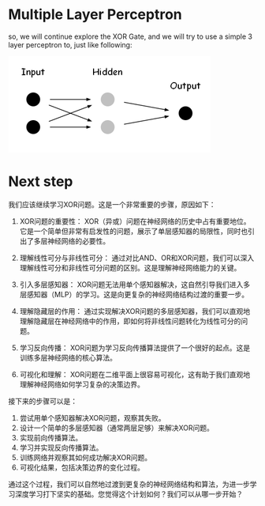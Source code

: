 # Multiple Layer Perceptron

so, we will continue explore the XOR Gate, and we will try to use a simple 3 layer perceptron to, just like following:

![png](../images/Ch02/XOR-Neural-Network.png)



# Next step

我们应该继续学习XOR问题。这是一个非常重要的步骤，原因如下：

1. XOR问题的重要性：
   XOR（异或）问题在神经网络的历史中占有重要地位。它是一个简单但非常有启发性的问题，展示了单层感知器的局限性，同时也引出了多层神经网络的必要性。

2. 理解线性可分与非线性可分：
   通过对比AND、OR和XOR问题，我们可以深入理解线性可分和非线性可分问题的区别。这是理解神经网络能力的关键。

3. 引入多层感知器：
   XOR问题无法用单个感知器解决，这自然引导我们进入多层感知器（MLP）的学习。这是向更复杂的神经网络结构过渡的重要一步。

4. 理解隐藏层的作用：
   通过实现解决XOR问题的多层感知器，我们可以直观地理解隐藏层在神经网络中的作用，即如何将非线性问题转化为线性可分的问题。

5. 学习反向传播：
   XOR问题为学习反向传播算法提供了一个很好的起点。这是训练多层神经网络的核心算法。

6. 可视化和理解：
   XOR问题在二维平面上很容易可视化，这有助于我们直观地理解神经网络如何学习复杂的决策边界。

接下来的步骤可以是：

1. 尝试用单个感知器解决XOR问题，观察其失败。
2. 设计一个简单的多层感知器（通常两层足够）来解决XOR问题。
3. 实现前向传播算法。
4. 学习并实现反向传播算法。
5. 训练网络并观察其如何成功解决XOR问题。
6. 可视化结果，包括决策边界的变化过程。

通过这个过程，我们可以自然地过渡到更复杂的神经网络结构和算法，为进一步学习深度学习打下坚实的基础。您觉得这个计划如何？我们可以从哪一步开始？